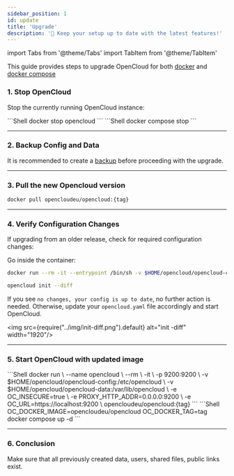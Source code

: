 ```yaml
---
sidebar_position: 1
id: update
title: 'Upgrade'
description: '🔄 Keep your setup up to date with the latest features!'
---
```


import Tabs from '@theme/Tabs'
import TabItem from '@theme/TabItem'

This guide provides steps to upgrade OpenCloud for both [docker](docs/admin/getting-started/container/docker.md) and [docker compose](docs/admin/getting-started/container/docker-compose/docker-compose-base.md)

### 1. Stop OpenCloud

Stop the currently running OpenCloud instance:

<Tabs groupId="deployment">
  <TabItem value="docker" label="docker">
    ```Shell
    docker stop opencloud
    ```
  </TabItem>
  <TabItem value="docker-compose" label="docker compose">
    ```Shell
    docker compose stop
    ```
  </TabItem>
</Tabs>

---

### 2. Backup Config and Data

It is recommended to create a [backup](../backup.md) before proceeding with the upgrade.

---

### 3. Pull the new Opencloud version

```bash
docker pull opencloudeu/opencloud:{tag}
```

---

### 4. Verify Configuration Changes

If upgrading from an older release, check for required configuration changes:

Go inside the container:

```bash
docker run --rm -it --entrypoint /bin/sh -v $HOME/opencloud/opencloud-config:/etc/opencloud opencloudeu/opencloud:{tag}
```

```bash
opencloud init --diff
```

If you see `no changes, your config is up to date`, no further action is needed. Otherwise, update your `opencloud.yaml` file accordingly and start OpenCloud.

<img src={require("../img/init-diff.png").default} alt="init -diff" width="1920"/>

---

### 5. Start OpenCloud with updated image

<Tabs groupId="deployment">
  <TabItem value="docker" label="docker">
    ```Shell
    docker run \
    --name opencloud \
    --rm \
    -it \
    -p 9200:9200 \
    -v $HOME/opencloud/opencloud-config:/etc/opencloud \
    -v $HOME/opencloud/opencloud-data:/var/lib/opencloud \
    -e OC_INSECURE=true \
    -e PROXY_HTTP_ADDR=0.0.0.0:9200 \
    -e OC_URL=https://localhost:9200 \
    opencloudeu/opencloud:{tag}
    ```
  </TabItem>
  <TabItem value="docker-compose" label="docker compose">
    ```Shell
    OC_DOCKER_IMAGE=opencloudeu/opencloud OC_DOCKER_TAG=tag docker compose up -d
    ```
  </TabItem>
</Tabs>

---

### 6. Conclusion

Make sure that all previously created data, users, shared files, public links exist.
